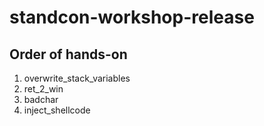 # standcon-workshop-release
## Order of hands-on
1) overwrite_stack_variables
2) ret_2_win
3) badchar
4) inject_shellcode
